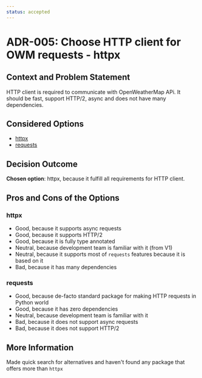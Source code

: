 ```yaml
---
status: accepted
---
```


# ADR-005: Choose HTTP client for OWM requests - httpx

## Context and Problem Statement

HTTP client is required to communicate with OpenWeatherMap APi. It should be fast, support HTTP/2, async and does not have many dependencies.

## Considered Options

* [httpx](https://www.python-httpx.org/)
* [requests](https://requests.readthedocs.io/en/latest/)

## Decision Outcome

**Chosen option**: httpx, because
it fulfill all requirements for HTTP client.

## Pros and Cons of the Options

### httpx

* Good, because it supports async requests
* Good, because it supports HTTP/2
* Good, because it is fully type annotated
* Neutral, because development team is familiar with it (from V1)
* Neutral, because it supports most of `requests` features because it is based on it
* Bad, because it has many dependencies

### requests

* Good, because de-facto standard package for making HTTP requests in Python world
* Good, because it has zero dependencies
* Neutral, because development team is familiar with it
* Bad, because it does not support async requests
* Bad, because it does not support HTTP/2

## More Information

Made quick search for alternatives and haven't found any package that offers more than `httpx`
